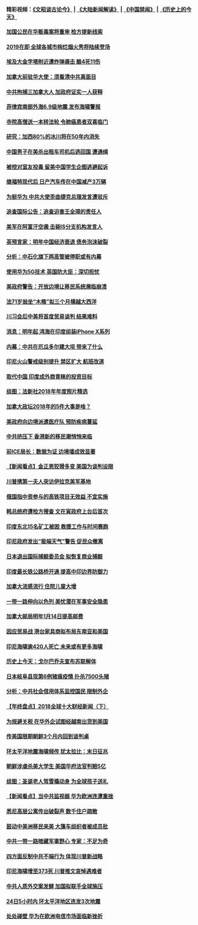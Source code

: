 #### 精彩视频：[《文昭谈古论今》](https://github.com/gfw-breaker/wenzhao/blob/master/README.md?t=12300031) | [《大陆新闻解读》](https://github.com/gfw-breaker/ntdtv-comedy/blob/master/README.md?t=12300031) | [《中国禁闻》](https://github.com/gfw-breaker/ntdtv-news/blob/master/README.md?t=12300031) | [《历史上的今天》](https://github.com/gfw-breaker/today-in-history/blob/master/README.md?t=12300031) 

#### [加国公民在华贩毒案将重审 检方提新线索](../pages/nsc418/n10940613.md?t=12300031) 

#### [2019在即 全球各城市绚烂烟火秀将陆续登场](../pages/nsc418/n10940465.md?t=12300031) 

#### [埃及大金字塔附近遭炸弹袭击 酿4死11伤](../pages/nsc418/n10940511.md?t=12300031) 

#### [加拿大前驻华大使：须看清中共真面目](../pages/nsc418/n10940389.md?t=12300031) 

#### [中共拘捕三加拿大人 加政府证实一人获释](../pages/nsc418/n10939393.md?t=12300031) 

#### [菲律宾南部外海6.9级地震 发布海啸警报](../pages/nsc418/n10939652.md?t=12300031) 

#### [寺院高僧送一本转法轮 令肺癌患者双喜临门](../pages/nsc418/n10937173.md?t=12300031) 

#### [研究：加西80%的冰川将在50年内消失](../pages/nsc418/n10939068.md?t=12300031) 

#### [中国男子在美杀出租车司机后逃回国 遭通缉](../pages/nsc418/n10939162.md?t=12300031) 

#### [被控对室友投毒 留美中国学生企图逃避起诉](../pages/nsc418/n10939143.md?t=12300031) 

#### [继福特现代后 日产汽车传在中国减产3万辆](../pages/nsc418/n10938892.md?t=12300031) 

#### [为挺华为 中共大使歪曲捷克总理发言遭驳斥](../pages/nsc418/n10938867.md?t=12300031) 

#### [追查国际公告：追查迫害王全璋的责任人](../pages/nsc418/n10937997.md?t=12300031) 

#### [美军在阿富汗空袭 击毙IS分支机构发言人](../pages/nsc418/n10937943.md?t=12300031) 

#### [英预言家：明年中国经济衰退 债务泡沫破裂](../pages/nsc418/n10937862.md?t=12300031) 

#### [分析：中石化旗下两高管被停职或有内幕](../pages/nsc418/n10936480.md?t=12300031) 

#### [使用华为5G技术 英国防大臣：深切担忧](../pages/nsc418/n10936847.md?t=12300031) 

#### [美政府警告：开放边境让移民系统濒临崩溃](../pages/nsc418/n10936858.md?t=12300031) 

#### [法71岁翁坐“木桶”拟三个月横越大西洋](../pages/nsc418/n10936510.md?t=12300031) 

#### [川习会后中美将首度贸易谈判 结果难料](../pages/nsc418/n10936366.md?t=12300031) 

#### [消息：明年起 鸿海在印度组装iPhone X系列](../pages/nsc418/n10936455.md?t=12300031) 

#### [内幕：中共在厄瓜多尔建大坝 带来了什么](../pages/nsc418/n10936259.md?t=12300031) 

#### [印尼火山警戒级别提升 禁区扩大 航班改道](../pages/nsc418/n10936243.md?t=12300031) 

#### [取代中国 印度成外商青睐的投资目标](../pages/nsc418/n10935215.md?t=12300031) 

#### [组图：法新社2018年年度照片精选](../pages/nsc418/n10935213.md?t=12300031) 

#### [加拿大政坛2018年的5件大事是啥？](../pages/nsc418/n10934199.md?t=12300031) 

#### [美政府向边境派遣医疗队 预防疾病蔓延](../pages/nsc418/n10934482.md?t=12300031) 

#### [中共挤压下 香港新的移民潮悄悄来临](../pages/nsc418/n10934111.md?t=12300031) 

#### [前ICE局长：数据为证 边境墙成效显著](../pages/nsc418/n10934433.md?t=12300031) 

#### [【新闻看点】金正恩狡猾多变 美国为谈判设限](../pages/nsc418/n10934183.md?t=12300031) 

#### [川普携第一夫人突访伊拉克美军基地](../pages/nsc418/n10934352.md?t=12300031) 

#### [俄国指中资参与的高铁项目无效益 不宜实施](../pages/nsc418/n10934141.md?t=12300031) 

#### [韩总统府遭检方搜查 文在寅政府上台后首次](../pages/nsc418/n10933090.md?t=12300031) 

#### [印度东北15名矿工被困 救援工作与时间赛跑](../pages/nsc418/n10933676.md?t=12300031) 

#### [印尼政府发出“极端天气”警告 促民众撤离](../pages/nsc418/n10933470.md?t=12300031) 

#### [日本退出国际捕鲸委员会 拟恢复商业捕鲸](../pages/nsc418/n10933334.md?t=12300031) 

#### [印度最长铁公路桥开通 提高中印边界防御力](../pages/nsc418/n10932809.md?t=12300031) 

#### [加拿大流感流行 住院儿童大增](../pages/nsc418/n10932744.md?t=12300031) 

#### [一带一路伸向以色列 美忧潜在军事安全隐患](../pages/nsc418/n10932712.md?t=12300031) 

#### [加拿大邮局明年1月14日提高邮费](../pages/nsc418/n10932741.md?t=12300031) 

#### [因应贸易战 港台家具商拟布局东南亚和美国](../pages/nsc418/n10932654.md?t=12300031) 

#### [印尼海啸逾420人死亡 未来或有更多海啸](../pages/nsc418/n10932350.md?t=12300031) 

#### [历史上今天：戈尔巴乔夫宣布苏联解体](../pages/nsc418/n10932195.md?t=12300031) 

#### [日本岐阜县现第6例猪瘟疫情 扑杀7500头猪](../pages/nsc418/n10931585.md?t=12300031) 

#### [分析：中共社会信用体系监控国民 限制外企](../pages/nsc418/n10928781.md?t=12300031) 

#### [【年终盘点】2018全球十大财经新闻（下）](../pages/nsc418/n10918551.md?t=12300031) 

#### [为规避关税 在华外企试图经越南出货到美国](../pages/nsc418/n10931698.md?t=12300031) 

#### [传美国限期朝鲜3个月内回到谈判桌](../pages/nsc418/n10931073.md?t=12300031) 

#### [环太平洋地震海啸频传 犹太拉比：末日征兆](../pages/nsc418/n10931369.md?t=12300031) 

#### [朝鲜涉虐杀美大学生 美国华府法官判赔5亿](../pages/nsc418/n10931032.md?t=12300031) 

#### [组图：圣诞老人驾雪橇动身 为全球孩子送礼](../pages/nsc418/n10930732.md?t=12300031) 

#### [【新闻看点】当中共监视器 华为欧洲连遭重挫](../pages/nsc418/n10930646.md?t=12300031) 

#### [悉尼高层公寓传出破裂声 数千住户疏散](../pages/nsc418/n10930665.md?t=12300031) 

#### [鼓动中美洲移民来美 大篷车组织者被成员批](../pages/nsc418/n10930604.md?t=12300031) 

#### [中共一带一路暗藏军事野心 专家：不足为奇](../pages/nsc418/n10930595.md?t=12300031) 

#### [四方面反制中共不端行为 体现川普新战略](../pages/nsc418/n10930171.md?t=12300031) 

#### [印尼海啸增至373死 川普推文哀悼遇难者](../pages/nsc418/n10929896.md?t=12300031) 

#### [中共人质外交案发酵 加国拟联手全球施压](../pages/nsc418/n10928999.md?t=12300031) 

#### [24日5小时内 环太平洋地区连发3次地震](../pages/nsc418/n10929109.md?t=12300031) 

#### [处处碰壁 华为在欧洲电信市场面临新挫折](../pages/nsc418/n10929057.md?t=12300031) 

